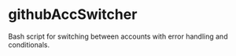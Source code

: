 # githubAccSwitcher
Bash script for switching between accounts with error handling and conditionals. 

